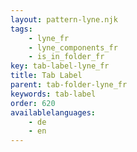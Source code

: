 ```yaml
---
layout: pattern-lyne.njk
tags:
    - lyne_fr
    - lyne_components_fr
    - is_in_folder_fr
key: tab-label-lyne_fr
title: Tab Label
parent: tab-folder-lyne_fr
keywords: tab-label
order: 620
availablelanguages: 
    - de
    - en
---
```

